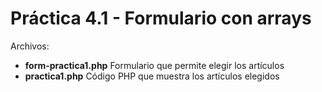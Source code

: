 # Práctica 4.1 - Formulario con arrays


Archivos:
* **form-practica1.php** Formulario que permite elegir los artículos
* **practica1.php** Código PHP que muestra los artículos elegidos
